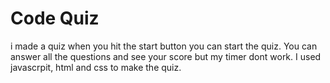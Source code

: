# Code Quiz
i made a quiz when you hit the start button you can start the quiz. You can answer all the questions and see your score but my timer dont work. 
I used javascrpit, html and css to make the quiz.
